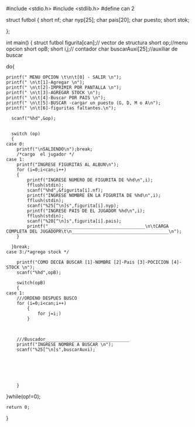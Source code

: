 #include <stdio.h>
#include <stdlib.h>
#define can 2

struct futbol {
    short nf;
    char  nyp[25];
    char pais[20];
    char puesto;
    short stok;

};


int main()
{
    struct futbol figurita[can];// vector de structura
    short op;//menu opcion
    short opB;
    short i,j;// contador 
    char buscarAuxi[25];//auxiliar de buscar 
    

do{

    printf(" MENU OPCION \t\n\t[0] - SALIR \n");
    printf(" \n\t[1]-Agregar \n");
    printf(" \n\t[2]-IMPRIMIR POR PANTALLA \n");
    printf(" \n\t[3]-AGREGAR STOCK \n");
    printf(" \n\t[4]-Buscar POR PAIS \n");
    printf(" \n\t[5]-BUSCAR -cargar un puesto (G, D, M o A\n");
    printf(" \n\t[6]-figuritas faltantes.\n");

      scanf("%hd",&op);


      switch (op)
      {
    case 0:
        printf("\nSALIENDO\n");break;
        /*cargo  el jugador */
    case 1:
        printf("INGRESE FIGURITAS AL ALBUN\n");
        for (i=0;i<can;i++)
        {
            printf("INGRESE NUMERO DE FIGURITA DE %hd\n",i);
            fflush(stdin);
            scanf("%hd",&figurita[i].nf);
            printf("INGRESE NOMBRE EN LA FIGURITA DE %hd\n",i);
            fflush(stdin);
            scanf("%25[^\n]s",figurita[i].nyp);
            printf("INGRESE PAIS DE EL JUGADOR %hd\n",i);
            fflush(stdin);
            scanf("%20[^\n]s",figurita[i].pais);
            printf("_____________________________________\n\tCARGA COMPLETA DEL JUGADOPR\t\n_____________________________________\n");
        }

      }break;
    case 3:/*agrego stock */
        
        printf("COMO DECEA BUSCAR [1]-NOMBRE [2]-Pais [3]-POCICION [4]-STOCK \n");
        scanf("%hd",opB);
         
        switch(opB)
        {
    case 1:
        ///ORDENO DESPUES BUSCO 
        for (i=0;i<can;i++)
            {
                for j=i;)
            }
        
                
        
        ///Buscador________________________________
        printf("INGRESE NOMBRE A BUSCAR \n");
        scanf("%25[^\n]s",buscarAuxi);
        
        
        
        
        
        
        }



}while(op!=0);




    return 0;
}
